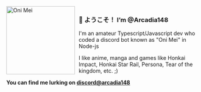 <img width="180" height="180" align="left" style="float: left; margin: 0 10px 0 0;" alt="Oni Mei" src="https://cdn.discordapp.com/avatars/572386055928414208/e0b1a6e2af411acde9d9bb1477f2c6f1.png?size=2048"> 

### 👋 ようこそ！ I’m @Arcadia148

I'm an amateur Typescript/Javascript dev who coded a discord bot known as "Oni Mei" in Node-js

I like anime, manga and games like Honkai Impact, Honkai Star Rail, Persona, Tear of the kingdom, etc. ;)

**You can find me lurking on [discord@arcadia148](https://discord.com/)**


<!---
Arcadia148/Arcadia148 is a ✨ special ✨ repository because its `README.md` (this file) appears on your GitHub profile.
You can click the Preview link to take a look at your changes.
--->
